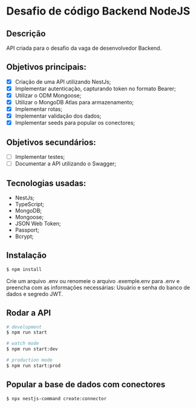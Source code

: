 # Desafio de código Backend NodeJS

## Descrição

API criada para o desafio da vaga de desenvolvedor Backend.

## Objetivos principais:

- [x] Criação de uma API utilizando NestJs;
- [x] Implementar autenticação, capturando token no formato Bearer;
- [x] Utilizar o ODM Mongoose;
- [x] Utilizar o MongoDB Atlas para armazenamento;
- [x] Implementar rotas;
- [x] Implementar validação dos dados;
- [x] Implementar seeds para popular os conectores;

## Objetivos secundários:

- [ ] Implementar testes;
- [ ] Documentar a API utilizando o Swagger;

## Tecnologias usadas:

- NestJs;
- TypeScript;
- MongoDB;
- Mongoose;
- JSON Web Token;
- Passport;
- Bcrypt;

## Instalação

```bash
$ npm install
```

Crie um arquivo .env ou renomeie o arquivo .exemple.env para .env e preencha com as informações necessárias: Usuário e senha do banco de dados e segredo JWT.

## Rodar a API

```bash
# development
$ npm run start

# watch mode
$ npm run start:dev

# production mode
$ npm run start:prod
```

## Popular a base de dados com conectores

```bash
$ npx nestjs-command create:connector
```
